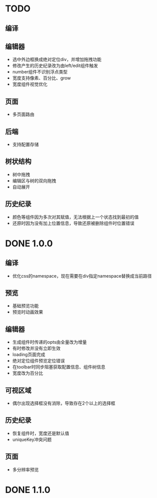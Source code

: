 TODO
===================

## 编译

## 编辑器
- 选中外边框换成绝对定位div，并增加拖拽功能
- 修改产生的历史纪录改为由left/edit组件触发
- number组件不识别浮点类型
- 宽度支持像素、百分比、grow
- 宽度组件视觉优化

## 页面
- 多页面路由

## 后端
- 支持配置存储

## 树状结构
- 树中拖拽
- 编辑区与树的双向拖拽
- 自动展开

## 历史纪录
- 颜色等组件因为多次对其赋值，无法根据上一个状态找到最初的值
- 还原时因为没有加上位置信息，导致还原被删除组件时位置错误

DONE 1.0.0
===================

## 编译
- 优化css的namespace，现在需要在div指定namespace替换成当前路径

## 预览
- 基础预览功能
- 预览时动画效果

## 编辑器
- 生成组件时传递的opts由全量改为增量
- 有时修改并没有立即生效
- loading页面完成
- 绝对定位组件预览定位错误
- 在toolbar时同步阻塞获取配置信息、组件树信息
- 宽度改为百分比

## 可视区域
- 偶尔出现选择框没有消除，导致存在2个以上的选择框

## 历史纪录
- 恢复组件时，宽度还是默认值
- uniqueKey冲突问题

## 页面
- 多分辨率预览

DONE 1.1.0
===================